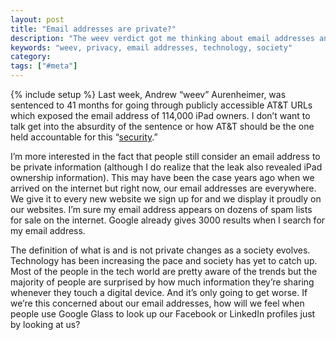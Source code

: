 ```yaml
---
layout: post
title: "Email addresses are private?"
description: "The weev verdict got me thinking about email addresses and how they are no longer private"
keywords: "weev, privacy, email addresses, technology, society"
category:
tags: ["#meta"]
---
```

{% include setup %}
Last week, Andrew “weev” Aurenheimer, was sentenced to 41 months for going through publicly accessible AT&T URLs which exposed the email address of 114,000 iPad owners. I don’t want to talk get into the absurdity of the sentence or how AT&T should be the one held accountable for this “<a href="http://en.wikipedia.org/wiki/Security_through_obscurity" target="_blank">security</a>.”

I’m more interested in the fact that people still consider an email address to be private information (although I do realize that the leak also revealed iPad ownership information). This may have been the case years ago when we arrived on the internet but right now, our email addresses are everywhere. We give it to every new website we sign up for and we display it proudly on our websites. I’m sure my email address appears on dozens of spam lists for sale on the internet. Google already gives 3000 results when I search for my email address.

The definition of what is and is not private changes as a society evolves. Technology has been increasing the pace and society has yet to catch up. Most of the people in the tech world are pretty aware of the trends but the majority of people are surprised by how much information they’re sharing whenever they touch a digital device. And it’s only going to get worse. If we’re this concerned about our email addresses, how will we feel when people use Google Glass to look up our Facebook or LinkedIn profiles just by looking at us?
